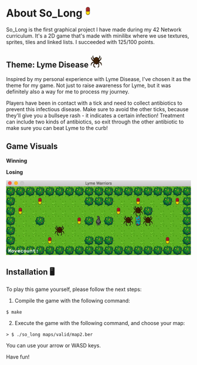 # About So_Long ![antibiotic](./sprites/collectable.png)

So_Long is the first graphical project I have made during my 42 Network curriculum.
It's a 2D game that's made with minilibx where we use textures, sprites, tiles and linked lists.
I succeeded with 125/100 points.

## Theme: Lyme Disease ![ticks](./sprites/enemy.png)
Inspired by my personal experience with Lyme Disease, I've chosen it as the theme for my game.
Not just to raise awareness for Lyme, but it was definitely also a way for me to process my journey.

Players have been in contact with a tick and need to collect antibiotics to prevent this infectious disease.
Make sure to avoid the other ticks, because they'll give you a bullseye rash - it indicates a certain infection!
Treatment can include two kinds of antibiotics, so exit through the other antibiotic to make sure you can beat Lyme to the curb!

## Game Visuals

**Winning**

**Losing**

![gif-lose](./so_long_lose.gif)

## Installation :desktop_computer:

To play this game yourself, please follow the next steps:

1.  Compile the game with the following command:
```
$ make
```
2. Execute the game with the following command, and choose your map:
```
> $ ./so_long maps/valid/map2.ber
````
You can use your arrow or WASD keys.

Have fun!

